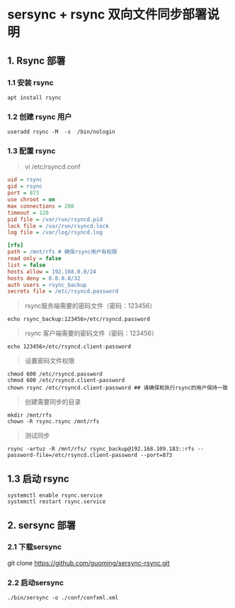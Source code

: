 # sersync + rsync 双向文件同步部署说明

## 1. Rsync 部署

### 1.1 安装 rsync
``` Shell
apt install rsync
```
### 1.2 创建 rsync 用户
``` Shell
useradd rsync -M  -s  /bin/nologin
```

### 1.3 配置 rsync
> vi /etc/rsyncd.conf 
```  INI
uid = rsync
gid = rsync
port = 873
use chroot = on
max connections = 200
timeout = 120
pid file = /var/run/rsyncd.pid
lock file = /var/run/rsyncd.lock
log file = /var/log/rsyncd.log

[rfs]
path = /mnt/rfs # 确保rsync用户有权限
read only = false
list = false
hosts allow = 192.168.0.0/24
hosts deny = 0.0.0.0/32
auth users = rsync_backup
secrets file = /etc/rsyncd.password
```

> rsync服务端需要的密码文件（密码：123456）
```  Shell
echo rsync_backup:123456>/etc/rsyncd.password
```

> rsync 客户端需要的密码文件（密码：123456）
```  Shell
echo 123456>/etc/rsyncd.client-password
```

> 设置密码文件权限
``` Shell
chmod 600 /etc/rsyncd.password 
chmod 600 /etc/rsyncd.client-password
chown rsync /etc/rsyncd.client-password ## 请确保和执行rsync的用户保持一致
```
> 创建需要同步的目录
``` Shell
mkdir /mnt/rfs
chown -R rsync.rsync /mnt/rfs
```

> 测试同步
 ``` Shell
rsync -artuz -R /mnt/rfs/ rsync_backup@192.168.109.183::rfs --password-file=/etc/rsyncd.client-password --port=873
```

## 1.3 启动 rsync
``` Shell
systemctl enable rsync.service
systemctl restart rsync.service
```
## 2. sersync 部署
### 2.1 下载sersync
git clone https://github.com/guoming/sersync-rsync.git
### 2.2 启动sersync
``` Shell
./bin/sersync -o ./conf/confxml.xml
```

